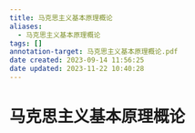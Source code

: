 ```yaml
---
title: 马克思主义基本原理概论
aliases:
  - 马克思主义基本原理概论
tags: []
annotation-target: 马克思主义基本原理概论.pdf
date created: 2023-09-14 11:56:25
date updated: 2023-11-22 10:40:28
---
```


# 马克思主义基本原理概论
